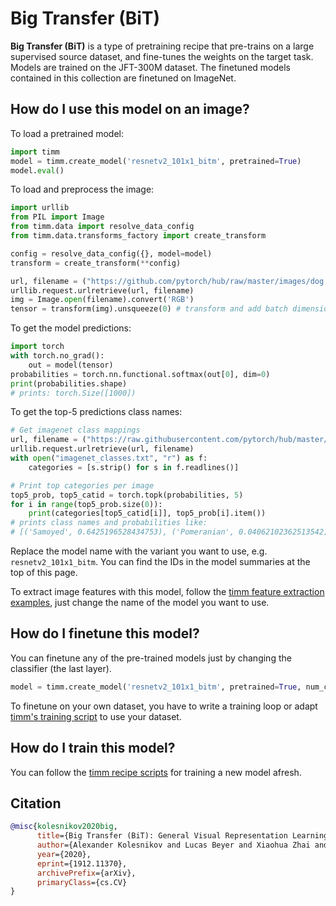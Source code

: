 # Big Transfer (BiT)

**Big Transfer (BiT)** is a type of pretraining recipe that pre-trains  on a large supervised source dataset, and fine-tunes the weights on the target task. Models are trained on the JFT-300M dataset. The finetuned models contained in this collection are finetuned on ImageNet.

## How do I use this model on an image?
To load a pretrained model:

```python
import timm
model = timm.create_model('resnetv2_101x1_bitm', pretrained=True)
model.eval()
```

To load and preprocess the image:
```python 
import urllib
from PIL import Image
from timm.data import resolve_data_config
from timm.data.transforms_factory import create_transform

config = resolve_data_config({}, model=model)
transform = create_transform(**config)

url, filename = ("https://github.com/pytorch/hub/raw/master/images/dog.jpg", "dog.jpg")
urllib.request.urlretrieve(url, filename)
img = Image.open(filename).convert('RGB')
tensor = transform(img).unsqueeze(0) # transform and add batch dimension
```

To get the model predictions:
```python
import torch
with torch.no_grad():
    out = model(tensor)
probabilities = torch.nn.functional.softmax(out[0], dim=0)
print(probabilities.shape)
# prints: torch.Size([1000])
```

To get the top-5 predictions class names:
```python
# Get imagenet class mappings
url, filename = ("https://raw.githubusercontent.com/pytorch/hub/master/imagenet_classes.txt", "imagenet_classes.txt")
urllib.request.urlretrieve(url, filename) 
with open("imagenet_classes.txt", "r") as f:
    categories = [s.strip() for s in f.readlines()]

# Print top categories per image
top5_prob, top5_catid = torch.topk(probabilities, 5)
for i in range(top5_prob.size(0)):
    print(categories[top5_catid[i]], top5_prob[i].item())
# prints class names and probabilities like:
# [('Samoyed', 0.6425196528434753), ('Pomeranian', 0.04062102362513542), ('keeshond', 0.03186424449086189), ('white wolf', 0.01739676296710968), ('Eskimo dog', 0.011717947199940681)]
```

Replace the model name with the variant you want to use, e.g. `resnetv2_101x1_bitm`. You can find the IDs in the model summaries at the top of this page.

To extract image features with this model, follow the [timm feature extraction examples](https://rwightman.github.io/pytorch-image-models/feature_extraction/), just change the name of the model you want to use.

## How do I finetune this model?
You can finetune any of the pre-trained models just by changing the classifier (the last layer).
```python
model = timm.create_model('resnetv2_101x1_bitm', pretrained=True, num_classes=NUM_FINETUNE_CLASSES)
```
To finetune on your own dataset, you have to write a training loop or adapt [timm's training
script](https://github.com/rwightman/pytorch-image-models/blob/master/train.py) to use your dataset.

## How do I train this model?

You can follow the [timm recipe scripts](https://rwightman.github.io/pytorch-image-models/scripts/) for training a new model afresh.

## Citation

```BibTeX
@misc{kolesnikov2020big,
      title={Big Transfer (BiT): General Visual Representation Learning}, 
      author={Alexander Kolesnikov and Lucas Beyer and Xiaohua Zhai and Joan Puigcerver and Jessica Yung and Sylvain Gelly and Neil Houlsby},
      year={2020},
      eprint={1912.11370},
      archivePrefix={arXiv},
      primaryClass={cs.CV}
}
```

<!--
Type: model-index
Collections:
- Name: Big Transfer
  Paper:
    Title: 'Big Transfer (BiT): General Visual Representation Learning'
    URL: https://paperswithcode.com/paper/large-scale-learning-of-general-visual
Models:
- Name: resnetv2_101x1_bitm
  In Collection: Big Transfer
  Metadata:
    FLOPs: 5330896
    Parameters: 44540000
    File Size: 178256468
    Architecture:
    - 1x1 Convolution
    - Bottleneck Residual Block
    - Convolution
    - Global Average Pooling
    - Group Normalization
    - Max Pooling
    - ReLU
    - Residual Block
    - Residual Connection
    - Softmax
    - Weight Standardization
    Tasks:
    - Image Classification
    Training Techniques:
    - Mixup
    - SGD with Momentum
    - Weight Decay
    Training Data:
    - ImageNet
    - JFT-300M
    Training Resources: Cloud TPUv3-512
    ID: resnetv2_101x1_bitm
    LR: 0.03
    Epochs: 90
    Layers: 101
    Crop Pct: '1.0'
    Momentum: 0.9
    Batch Size: 4096
    Image Size: '480'
    Weight Decay: 0.0001
    Interpolation: bilinear
  Code: https://github.com/rwightman/pytorch-image-models/blob/b9843f954b0457af2db4f9dea41a8538f51f5d78/timm/models/resnetv2.py#L444
  Weights: https://storage.googleapis.com/bit_models/BiT-M-R101x1-ILSVRC2012.npz
  Results:
  - Task: Image Classification
    Dataset: ImageNet
    Metrics:
      Top 1 Accuracy: 82.21%
      Top 5 Accuracy: 96.47%
- Name: resnetv2_101x3_bitm
  In Collection: Big Transfer
  Metadata:
    FLOPs: 15988688
    Parameters: 387930000
    File Size: 1551830100
    Architecture:
    - 1x1 Convolution
    - Bottleneck Residual Block
    - Convolution
    - Global Average Pooling
    - Group Normalization
    - Max Pooling
    - ReLU
    - Residual Block
    - Residual Connection
    - Softmax
    - Weight Standardization
    Tasks:
    - Image Classification
    Training Techniques:
    - Mixup
    - SGD with Momentum
    - Weight Decay
    Training Data:
    - ImageNet
    - JFT-300M
    Training Resources: Cloud TPUv3-512
    ID: resnetv2_101x3_bitm
    LR: 0.03
    Epochs: 90
    Layers: 101
    Crop Pct: '1.0'
    Momentum: 0.9
    Batch Size: 4096
    Image Size: '480'
    Weight Decay: 0.0001
    Interpolation: bilinear
  Code: https://github.com/rwightman/pytorch-image-models/blob/b9843f954b0457af2db4f9dea41a8538f51f5d78/timm/models/resnetv2.py#L451
  Weights: https://storage.googleapis.com/bit_models/BiT-M-R101x3-ILSVRC2012.npz
  Results:
  - Task: Image Classification
    Dataset: ImageNet
    Metrics:
      Top 1 Accuracy: 84.38%
      Top 5 Accuracy: 97.37%
- Name: resnetv2_152x2_bitm
  In Collection: Big Transfer
  Metadata:
    FLOPs: 10659792
    Parameters: 236340000
    File Size: 945476668
    Architecture:
    - 1x1 Convolution
    - Bottleneck Residual Block
    - Convolution
    - Global Average Pooling
    - Group Normalization
    - Max Pooling
    - ReLU
    - Residual Block
    - Residual Connection
    - Softmax
    - Weight Standardization
    Tasks:
    - Image Classification
    Training Techniques:
    - Mixup
    - SGD with Momentum
    - Weight Decay
    Training Data:
    - ImageNet
    - JFT-300M
    ID: resnetv2_152x2_bitm
    Crop Pct: '1.0'
    Image Size: '480'
    Interpolation: bilinear
  Code: https://github.com/rwightman/pytorch-image-models/blob/b9843f954b0457af2db4f9dea41a8538f51f5d78/timm/models/resnetv2.py#L458
  Weights: https://storage.googleapis.com/bit_models/BiT-M-R152x2-ILSVRC2012.npz
  Results:
  - Task: Image Classification
    Dataset: ImageNet
    Metrics:
      Top 1 Accuracy: 84.4%
      Top 5 Accuracy: 97.43%
- Name: resnetv2_152x4_bitm
  In Collection: Big Transfer
  Metadata:
    FLOPs: 21317584
    Parameters: 936530000
    File Size: 3746270104
    Architecture:
    - 1x1 Convolution
    - Bottleneck Residual Block
    - Convolution
    - Global Average Pooling
    - Group Normalization
    - Max Pooling
    - ReLU
    - Residual Block
    - Residual Connection
    - Softmax
    - Weight Standardization
    Tasks:
    - Image Classification
    Training Techniques:
    - Mixup
    - SGD with Momentum
    - Weight Decay
    Training Data:
    - ImageNet
    - JFT-300M
    Training Resources: Cloud TPUv3-512
    ID: resnetv2_152x4_bitm
    Crop Pct: '1.0'
    Image Size: '480'
    Interpolation: bilinear
  Code: https://github.com/rwightman/pytorch-image-models/blob/b9843f954b0457af2db4f9dea41a8538f51f5d78/timm/models/resnetv2.py#L465
  Weights: https://storage.googleapis.com/bit_models/BiT-M-R152x4-ILSVRC2012.npz
  Results:
  - Task: Image Classification
    Dataset: ImageNet
    Metrics:
      Top 1 Accuracy: 84.95%
      Top 5 Accuracy: 97.45%
- Name: resnetv2_50x1_bitm
  In Collection: Big Transfer
  Metadata:
    FLOPs: 5330896
    Parameters: 25550000
    File Size: 102242668
    Architecture:
    - 1x1 Convolution
    - Bottleneck Residual Block
    - Convolution
    - Global Average Pooling
    - Group Normalization
    - Max Pooling
    - ReLU
    - Residual Block
    - Residual Connection
    - Softmax
    - Weight Standardization
    Tasks:
    - Image Classification
    Training Techniques:
    - Mixup
    - SGD with Momentum
    - Weight Decay
    Training Data:
    - ImageNet
    - JFT-300M
    Training Resources: Cloud TPUv3-512
    ID: resnetv2_50x1_bitm
    LR: 0.03
    Epochs: 90
    Layers: 50
    Crop Pct: '1.0'
    Momentum: 0.9
    Batch Size: 4096
    Image Size: '480'
    Weight Decay: 0.0001
    Interpolation: bilinear
  Code: https://github.com/rwightman/pytorch-image-models/blob/b9843f954b0457af2db4f9dea41a8538f51f5d78/timm/models/resnetv2.py#L430
  Weights: https://storage.googleapis.com/bit_models/BiT-M-R50x1-ILSVRC2012.npz
  Results:
  - Task: Image Classification
    Dataset: ImageNet
    Metrics:
      Top 1 Accuracy: 80.19%
      Top 5 Accuracy: 95.63%
- Name: resnetv2_50x3_bitm
  In Collection: Big Transfer
  Metadata:
    FLOPs: 15988688
    Parameters: 217320000
    File Size: 869321580
    Architecture:
    - 1x1 Convolution
    - Bottleneck Residual Block
    - Convolution
    - Global Average Pooling
    - Group Normalization
    - Max Pooling
    - ReLU
    - Residual Block
    - Residual Connection
    - Softmax
    - Weight Standardization
    Tasks:
    - Image Classification
    Training Techniques:
    - Mixup
    - SGD with Momentum
    - Weight Decay
    Training Data:
    - ImageNet
    - JFT-300M
    Training Resources: Cloud TPUv3-512
    ID: resnetv2_50x3_bitm
    LR: 0.03
    Epochs: 90
    Layers: 50
    Crop Pct: '1.0'
    Momentum: 0.9
    Batch Size: 4096
    Image Size: '480'
    Weight Decay: 0.0001
    Interpolation: bilinear
  Code: https://github.com/rwightman/pytorch-image-models/blob/b9843f954b0457af2db4f9dea41a8538f51f5d78/timm/models/resnetv2.py#L437
  Weights: https://storage.googleapis.com/bit_models/BiT-M-R50x3-ILSVRC2012.npz
  Results:
  - Task: Image Classification
    Dataset: ImageNet
    Metrics:
      Top 1 Accuracy: 83.75%
      Top 5 Accuracy: 97.12%
-->